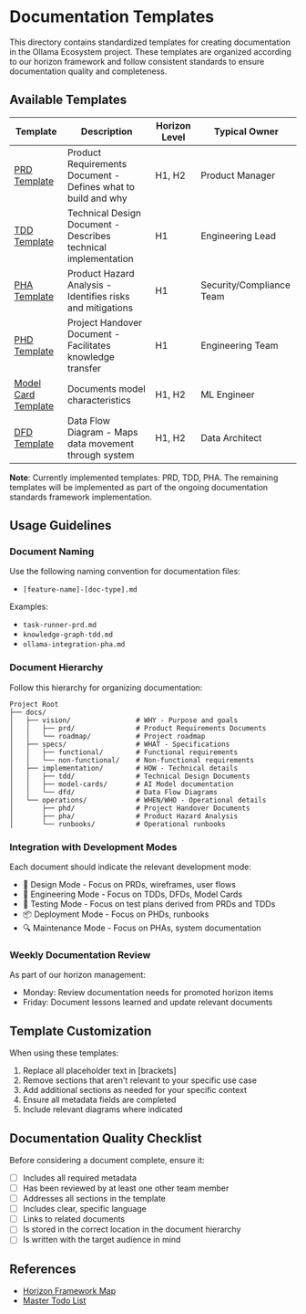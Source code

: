 # Documentation Templates

This directory contains standardized templates for creating documentation in the Ollama Ecosystem project. These templates are organized according to our horizon framework and follow consistent standards to ensure documentation quality and completeness.

## Available Templates

| Template                                        | Description                                                    | Horizon Level | Typical Owner            |
| ----------------------------------------------- | -------------------------------------------------------------- | ------------- | ------------------------ |
| [PRD Template](./prd-template.md)               | Product Requirements Document - Defines what to build and why  | H1, H2        | Product Manager          |
| [TDD Template](./tdd-template.md)               | Technical Design Document - Describes technical implementation | H1            | Engineering Lead         |
| [PHA Template](./pha-template.md)               | Product Hazard Analysis - Identifies risks and mitigations     | H1            | Security/Compliance Team |
| [PHD Template](./phd-template.md)               | Project Handover Document - Facilitates knowledge transfer     | H1            | Engineering Team         |
| [Model Card Template](./model-card-template.md) | Documents model characteristics                                | H1, H2        | ML Engineer              |
| [DFD Template](./dfd-template.md)               | Data Flow Diagram - Maps data movement through system          | H1, H2        | Data Architect           |

**Note**: Currently implemented templates: PRD, TDD, PHA. The remaining templates will be implemented as part of the ongoing documentation standards framework implementation.

## Usage Guidelines

### Document Naming

Use the following naming convention for documentation files:

- `[feature-name]-[doc-type].md`

Examples:

- `task-runner-prd.md`
- `knowledge-graph-tdd.md`
- `ollama-integration-pha.md`

### Document Hierarchy

Follow this hierarchy for organizing documentation:

```
Project Root
├── docs/
│   ├── vision/                # WHY - Purpose and goals
│   │   ├── prd/               # Product Requirements Documents
│   │   └── roadmap/           # Project roadmap
│   ├── specs/                 # WHAT - Specifications
│   │   ├── functional/        # Functional requirements
│   │   └── non-functional/    # Non-functional requirements
│   ├── implementation/        # HOW - Technical details
│   │   ├── tdd/               # Technical Design Documents
│   │   ├── model-cards/       # AI Model documentation
│   │   └── dfd/               # Data Flow Diagrams
│   └── operations/            # WHEN/WHO - Operational details
│       ├── phd/               # Project Handover Documents
│       ├── pha/               # Product Hazard Analysis
│       └── runbooks/          # Operational runbooks
```

### Integration with Development Modes

Each document should indicate the relevant development mode:

- 🎨 Design Mode - Focus on PRDs, wireframes, user flows
- 🔧 Engineering Mode - Focus on TDDs, DFDs, Model Cards
- 🧪 Testing Mode - Focus on test plans derived from PRDs and TDDs
- 📦 Deployment Mode - Focus on PHDs, runbooks
- 🔍 Maintenance Mode - Focus on PHAs, system documentation

### Weekly Documentation Review

As part of our horizon management:

- Monday: Review documentation needs for promoted horizon items
- Friday: Document lessons learned and update relevant documents

## Template Customization

When using these templates:

1. Replace all placeholder text in [brackets]
2. Remove sections that aren't relevant to your specific use case
3. Add additional sections as needed for your specific context
4. Ensure all metadata fields are completed
5. Include relevant diagrams where indicated

## Documentation Quality Checklist

Before considering a document complete, ensure it:

- [ ] Includes all required metadata
- [ ] Has been reviewed by at least one other team member
- [ ] Addresses all sections in the template
- [ ] Includes clear, specific language
- [ ] Links to related documents
- [ ] Is stored in the correct location in the document hierarchy
- [ ] Is written with the target audience in mind

## References

- [Horizon Framework Map](./../@horizon-map.mdc)
- [Master Todo List](./../.cursor/master-todo.md)
